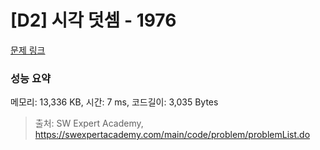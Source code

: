# [D2] 시각 덧셈 - 1976 

[문제 링크](https://swexpertacademy.com/main/code/problem/problemDetail.do?contestProbId=AV5PttaaAZIDFAUq) 

### 성능 요약

메모리: 13,336 KB, 시간: 7 ms, 코드길이: 3,035 Bytes



> 출처: SW Expert Academy, https://swexpertacademy.com/main/code/problem/problemList.do